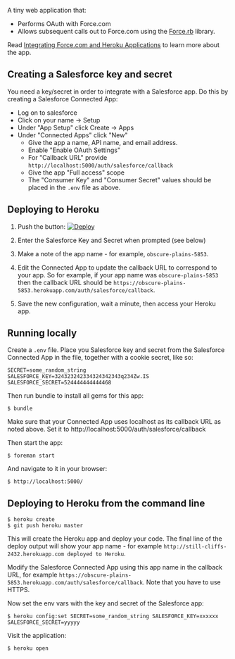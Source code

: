 A tiny web application that:

* Performs OAuth with Force.com
* Allows subsequent calls out to Force.com using the [Force.rb](https://github.com/heroku/force.rb) library.

Read [Integrating Force.com and Heroku Applications](https://devcenter.heroku.com/articles/integrating-force-com-and-heroku-apps) to learn more about the app.

## Creating a Salesforce key and secret

You need a key/secret in order to integrate with a Salesforce app.  Do this by creating a Salesforce Connected App:

* Log on to salesforce
* Click on your name -> Setup
* Under "App Setup" click Create -> Apps
* Under "Connected Apps" click "New"
  * Give the app a name, API name, and email address.
  * Enable "Enable OAuth Settings"
  * For "Callback URL" provide `http://localhost:5000/auth/salesforce/callback`
  * Give the app "Full access" scope
  * The "Consumer Key" and "Consumer Secret" values should be placed in the `.env` file as above.


## Deploying to Heroku

1. Push the button: [![Deploy](https://www.herokucdn.com/deploy/button.png)](https://heroku.com/deploy)

2. Enter the Salesforce Key and Secret when prompted (see below)
3. Make a note of the app name - for example, `obscure-plains-5853`.
4. Edit the Connected App to update the callback URL to correspond to your app.  So for example, if your app name was `obscure-plains-5853` then the callback URL should be `https://obscure-plains-5853.herokuapp.com/auth/salesforce/callback`.
5. Save the new configuration, wait a minute, then access your Heroku app.


## Running locally

Create a `.env` file.  Place you Salesforce key and secret from the Salesforce Connected App in the file, together with a cookie secret, like so:

    SECRET=some_random_string
    SALESFORCE_KEY=324323242334324342343q234Zw.IS
    SALESFORCE_SECRET=524444444444468

Then run bundle to install all gems for this app:

    $ bundle

Make sure that your Connected App uses localhost as its callback URL as noted above.  Set it to http://localhost:5000/auth/salesforce/callback

Then start the app:

    $ foreman start

And navigate to it in your browser:

    $ http://localhost:5000/

## Deploying to Heroku from the command line

    $ heroku create
    $ git push heroku master

This will create the Heroku app and deploy your code.  The final line of the deploy output will show your app name - for example `http://still-cliffs-2432.herokuapp.com deployed to Heroku`.

Modify the Salesforce Connected App using this app name in the callback URL, for example `https://obscure-plains-5853.herokuapp.com/auth/salesforce/callback`.   Note that you have to use HTTPS.

Now set the env vars with the key and secret of the Salesforce app:

    $ heroku config:set SECRET=some_random_string SALESFORCE_KEY=xxxxxx SALESFORCE_SECRET=yyyyy

Visit the application:

    $ heroku open

